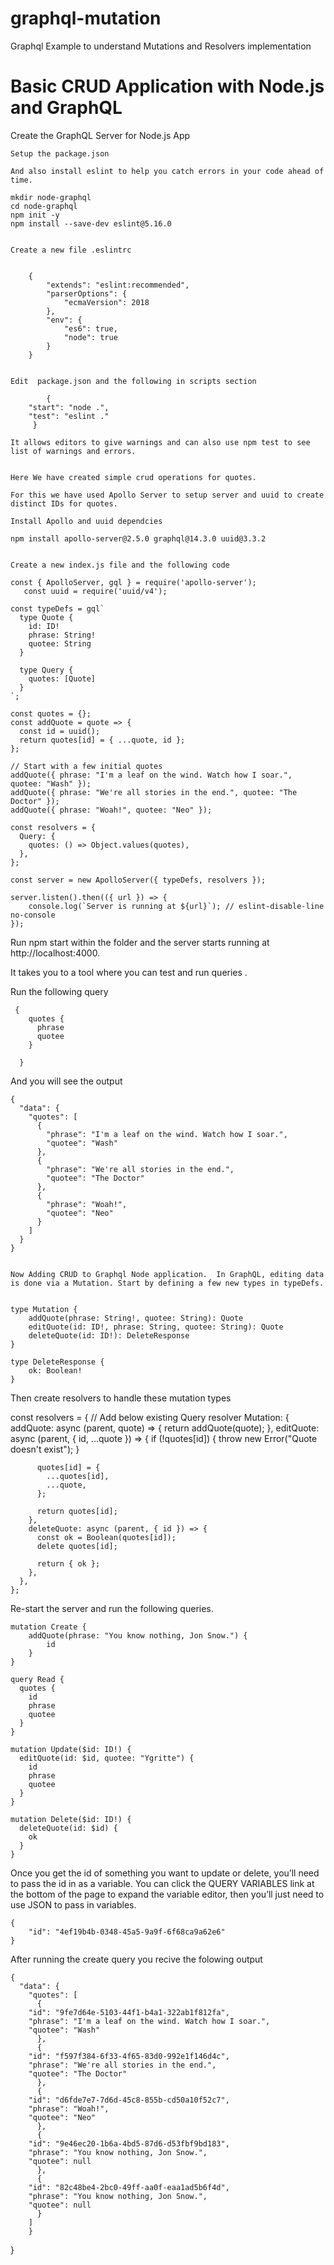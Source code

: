 # graphql-mutation
Graphql Example to understand  Mutations and Resolvers implementation

 
# Basic CRUD Application with Node.js and GraphQL


Create the GraphQL Server for  Node.js App

	Setup the package.json 

	And also install eslint to help you catch errors in your code ahead of time.

	mkdir node-graphql
	cd node-graphql
	npm init -y
	npm install --save-dev eslint@5.16.0


	Create a new file .eslintrc


		{
	  		"extends": "eslint:recommended",
	  		"parserOptions": {
	    		"ecmaVersion": 2018
	  		},
			"env": {
			    "es6": true,
			    "node": true
			}
	    }

    
    Edit  package.json and the following in scripts section

            {
  		"start": "node .",
  		"test": "eslint ."
	     }

	It allows editors to give warnings and can also use npm test to see list of warnings and errors.


	Here We have created simple crud operations for quotes. 

	For this we have used Apollo Server to setup server and uuid to create distinct IDs for quotes.

	Install Apollo and uuid dependcies

	npm install apollo-server@2.5.0 graphql@14.3.0 uuid@3.3.2  


	Create a new index.js file and the following code 

	const { ApolloServer, gql } = require('apollo-server');
       const uuid = require('uuid/v4');

	const typeDefs = gql`
	  type Quote {
	    id: ID!
	    phrase: String!
	    quotee: String
	  }

	  type Query {
	    quotes: [Quote]
	  }
	`;

	const quotes = {};
	const addQuote = quote => {
	  const id = uuid();
	  return quotes[id] = { ...quote, id };
	};

	// Start with a few initial quotes
	addQuote({ phrase: "I'm a leaf on the wind. Watch how I soar.", quotee: "Wash" });
	addQuote({ phrase: "We're all stories in the end.", quotee: "The Doctor" });
	addQuote({ phrase: "Woah!", quotee: "Neo" });

	const resolvers = {
	  Query: {
	    quotes: () => Object.values(quotes),
	  },
	};

	const server = new ApolloServer({ typeDefs, resolvers });

	server.listen().then(({ url }) => {
  		console.log(`Server is running at ${url}`); // eslint-disable-line no-console
	}); 

   
   Run npm start within the folder  and the server starts running at http://localhost:4000.

   It takes you to a tool where you can test and run queries .

   Run the following query 

     {
	    quotes {
	      phrase
	      quotee
	    }

      }


  And you will see the output 

	{
	  "data": {
	    "quotes": [
	      {
	        "phrase": "I'm a leaf on the wind. Watch how I soar.",
	        "quotee": "Wash"
	      },
	      {
	        "phrase": "We're all stories in the end.",
	        "quotee": "The Doctor"
	      },
	      {
	        "phrase": "Woah!",
	        "quotee": "Neo"
	      }
	    ]
	  }
	}


	Now Adding CRUD to Graphql Node application.  In GraphQL, editing data is done via a Mutation. Start by defining a few new types in typeDefs.


	type Mutation {
    	addQuote(phrase: String!, quotee: String): Quote
    	editQuote(id: ID!, phrase: String, quotee: String): Quote
    	deleteQuote(id: ID!): DeleteResponse
  	}

  	type DeleteResponse {
    	ok: Boolean!
  	}


   Then create resolvers to handle these mutation types


   const resolvers = {
  	// Add below existing Query resolver
	  Mutation: {
	    addQuote: async (parent, quote) => {
	      return addQuote(quote);
	    },
	    editQuote: async (parent, { id, ...quote }) => {
	      if (!quotes[id]) {
	        throw new Error("Quote doesn't exist");
	      }

	      quotes[id] = {
	        ...quotes[id],
	        ...quote,
	      };

	      return quotes[id];
	    },
	    deleteQuote: async (parent, { id }) => {
	      const ok = Boolean(quotes[id]);
	      delete quotes[id];

	      return { ok };
	    },
	  },
	};


   Re-start the server and run the following queries.

    mutation Create {
		addQuote(phrase: "You know nothing, Jon Snow.") {
		    id
		}
	}

	query Read {
	  quotes {
	    id
	    phrase
	    quotee
	  }
	}

	mutation Update($id: ID!) {
	  editQuote(id: $id, quotee: "Ygritte") {
	    id
	    phrase
	    quotee
	  }
	}

	mutation Delete($id: ID!) {
	  deleteQuote(id: $id) {
	    ok
	  }
	}


 Once you get the id of something you want to update or delete, you’ll need to pass the id in as a variable. You can click the QUERY VARIABLES link at the bottom of the page to expand the variable editor, then you’ll just need to use JSON to pass in variables. 

 	{
  		"id": "4ef19b4b-0348-45a5-9a9f-6f68ca9a62e6"
 	}


After running the create query you recive the folowing output

	{
	  "data": {
	    "quotes": [
	      {
		"id": "9fe7d64e-5103-44f1-b4a1-322ab1f812fa",
		"phrase": "I'm a leaf on the wind. Watch how I soar.",
		"quotee": "Wash"
	      },
	      {
		"id": "f597f384-6f33-4f65-83d0-992e1f146d4c",
		"phrase": "We're all stories in the end.",
		"quotee": "The Doctor"
	      },
	      {
		"id": "d6fde7e7-7d6d-45c8-855b-cd50a10f52c7",
		"phrase": "Woah!",
		"quotee": "Neo"
	      },
	      {
		"id": "9e46ec20-1b6a-4bd5-87d6-d53fbf9bd183",
		"phrase": "You know nothing, Jon Snow.",
		"quotee": null
	      },
	      {
		"id": "82c48be4-2bc0-49ff-aa0f-eaa1ad5b6f4d",
		"phrase": "You know nothing, Jon Snow.",
		"quotee": null
	      }
	    ]
        }
   }
